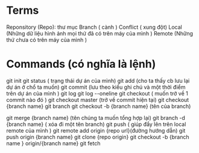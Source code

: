 # Terms

Reponsitory (Repo): thư mục 
Branch ( cành )
Conflict ( xung đột)
Local (Những dữ liệu hình ảnh  mọi thứ  đã có trên máy của mình )
Remote (Những thứ chưa có trên máy của mình )

# Commands (có nghĩa là lệnh)

git init
git status ( trạng thái dự án của mình)
git add (cho ta thấy cb lưu lại dự án ở chổ ta muốn)
git commit (lưu theo kiểu ghi chú và một thời điểm trên dự án của mình )
git log 
git log --oneline
git checkout ( muốn trở về 1 commit nào đó )
git checkout master (trở về commit hiện tại)
git checkout {branch name}
git branch
git checkout -b {branch name} (tên của branch)

git merge {branch name} (tên chúng ta muốn tổng hợp lại)
git branch -d {branch name} ( xóa đi một tên branch)
git push ( giúp đẩy lên trên local remote của mình )
git remote add origin {repo url}(đường hướng dẫn)
git push origin {branch name}
git clone {repo origin}
git checkout -b {branch name } origin/{branch name}
git fetch